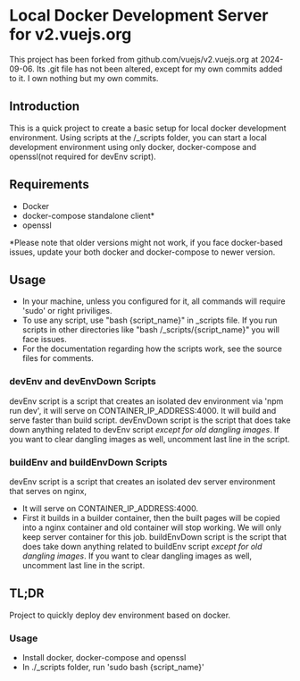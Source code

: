 # Local Docker Development Server for v2.vuejs.org

This project has been forked from github.com/vuejs/v2.vuejs.org at 2024-09-06. Its .git file has not been altered, except for my own commits added to it. I own nothing but my own commits.


## Introduction

This is a quick project to create a basic setup for local docker development environment. Using scripts at the /_scripts folder, you can start a local development environment using only docker, docker-compose and openssl(not required for devEnv script).

## Requirements

- Docker
- docker-compose standalone client*
- openssl

*Please note that older versions might not work, if you face docker-based issues, update your both docker and docker-compose to newer version.

## Usage

- In your machine, unless you configured for it, all commands will require 'sudo' or right priviliges.
- To use any script, use "bash {script_name}" in _scripts file. If you run scripts in other directories like "bash /_scripts/{script_name}" you will face issues.
- For the documentation regarding how the scripts work, see the source files for comments.
### devEnv and devEnvDown Scripts

devEnv script is a script that creates an isolated dev environment via 'npm run dev', it will serve on CONTAINER_IP_ADDRESS:4000. It will build and serve faster than build script.
devEnvDown script is the script that does take down anything related to devEnv script *except for old dangling images*. If you want to clear dangling images as well, uncomment last line in the script.


### buildEnv and buildEnvDown Scripts

devEnv script is a script that creates an isolated dev server environment that serves on nginx,
- It will serve on CONTAINER_IP_ADDRESS:4000.
- First it builds in a builder container, then the built pages will be copied into a nginx container and old container will stop working. We will only keep server container for this job.
buildEnvDown script is the script that does take down anything related to buildEnv script *except for old dangling images*. If you want to clear dangling images as well, uncomment last line in the script.


## TL;DR

Project to quickly deploy dev environment based on docker.

### Usage

- Install docker, docker-compose and openssl
- In ./_scripts folder, run 'sudo bash {script_name}'


